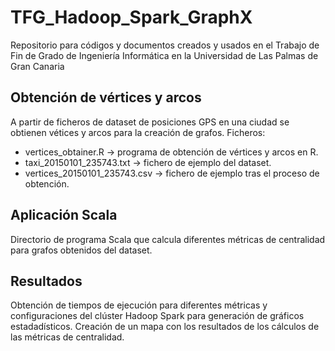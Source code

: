 # TFG_Hadoop_Spark_GraphX

Repositorio para códigos y documentos creados y usados en el Trabajo de Fin de Grado de Ingeniería Informática en la Universidad de Las Palmas de Gran Canaria

## Obtención de vértices y arcos
A partir de ficheros de dataset de posiciones GPS en una ciudad se obtienen vétices y arcos para la creación de grafos.
Ficheros:
- vertices_obtainer.R -> programa de obtención de vértices y arcos en R.
- taxi_20150101_235743.txt -> fichero de ejemplo del dataset.
- vertices_20150101_235743.csv -> fichero de ejemplo tras el proceso de obtención.

## Aplicación Scala
Directorio de programa Scala que calcula diferentes métricas de centralidad para grafos obtenidos del dataset.

## Resultados
Obtención de tiempos de ejecución para diferentes métricas y configuraciones del clúster Hadoop Spark para generación de gráficos estadadísticos.
Creación de un mapa con los resultados de los cálculos de las métricas de centralidad.
